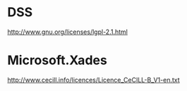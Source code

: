 DSS
===
http://www.gnu.org/licenses/lgpl-2.1.html

Microsoft.Xades
===============
http://www.cecill.info/licences/Licence_CeCILL-B_V1-en.txt
